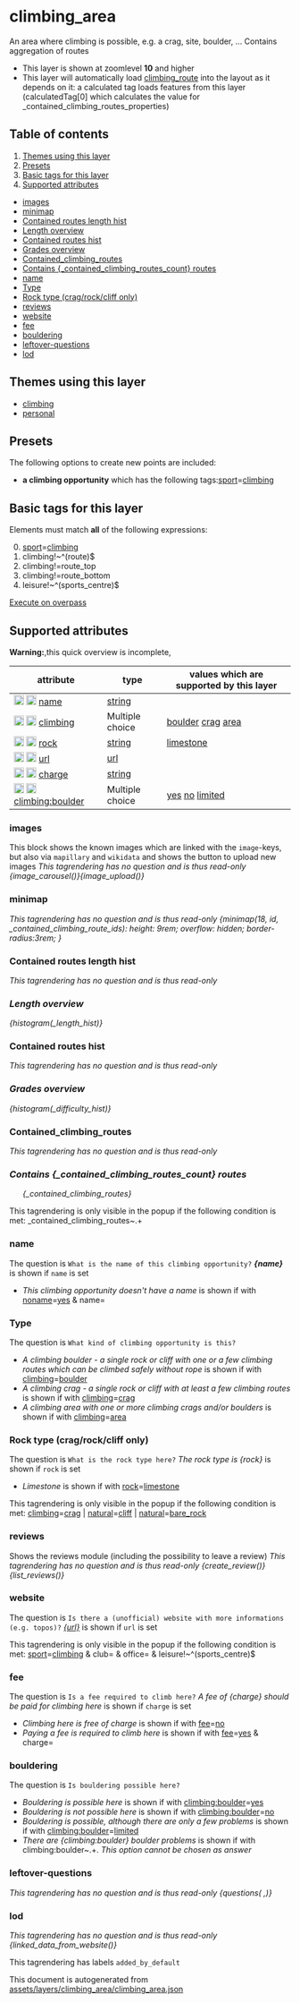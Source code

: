 [//]: # (WARNING: this file is automatically generated. Please find the sources at the bottom and edit those sources)

# climbing_area

An area where climbing is possible, e.g. a crag, site, boulder, … Contains aggregation of routes

 - This layer is shown at zoomlevel **10** and higher
 - This layer will automatically load  [climbing_route](./climbing_route.md)  into the layout as it depends on it:  a calculated tag loads features from this layer (calculatedTag[0] which calculates the value for _contained_climbing_routes_properties)

## Table of contents

1. [Themes using this layer](#themes-using-this-layer)
2. [Presets](#presets)
3. [Basic tags for this layer](#basic-tags-for-this-layer)
4. [Supported attributes](#supported-attributes)
  - [images](#images)
  - [minimap](#minimap)
  - [Contained routes length hist](#contained-routes-length-hist)
  - [Length overview](#length-overview)
  - [Contained routes hist](#contained-routes-hist)
  - [Grades overview](#grades-overview)
  - [Contained_climbing_routes](#contained_climbing_routes)
  - [Contains {_contained_climbing_routes_count} routes](#contains-{_contained_climbing_routes_count}-routes)
  - [name](#name)
  - [Type](#type)
  - [Rock type (crag/rock/cliff only)](#rock-type-(cragrock/cliff-only))
  - [reviews](#reviews)
  - [website](#website)
  - [fee](#fee)
  - [bouldering](#bouldering)
  - [leftover-questions](#leftover-questions)
  - [lod](#lod)

## Themes using this layer

 - [climbing](https://mapcomplete.org/climbing)
 - [personal](https://mapcomplete.org/personal)

## Presets

The following options to create new points are included:

 - **a climbing opportunity** which has the following tags:<a href='https://wiki.openstreetmap.org/wiki/Key:sport' target='_blank'>sport</a>=<a href='https://wiki.openstreetmap.org/wiki/Tag:sport%3Dclimbing' target='_blank'>climbing</a>

## Basic tags for this layer

Elements must match **all** of the following expressions:

0. <a href='https://wiki.openstreetmap.org/wiki/Key:sport' target='_blank'>sport</a>=<a href='https://wiki.openstreetmap.org/wiki/Tag:sport%3Dclimbing' target='_blank'>climbing</a>
1. climbing!~^(route)$
2. climbing!=route_top
3. climbing!=route_bottom
4. leisure!~^(sports_centre)$

[Execute on overpass](http://overpass-turbo.eu/?Q=%5Bout%3Ajson%5D%5Btimeout%3A90%5D%3B%28%20%20%20%20nwr%5B%22sport%22%3D%22climbing%22%5D%5B%22climbing%22!~%22%5E%28route%29%24%22%5D%5B%22climbing%22!%3D%22route_top%22%5D%5B%22climbing%22!%3D%22route_bottom%22%5D%5B%22leisure%22!~%22%5E%28sports_centre%29%24%22%5D%28%7B%7Bbbox%7D%7D%29%3B%0A%29%3Bout%20body%3B%3E%3Bout%20skel%20qt%3B)

## Supported attributes

**Warning:**,this quick overview is incomplete,

| attribute | type | values which are supported by this layer |
-----|-----|----- |
| <a target="_blank" href='https://taginfo.openstreetmap.org/keys/name#values'><img src='https://mapcomplete.org/assets/svg/search.svg' height='18px'></a> <a target="_blank" href='https://taghistory.raifer.tech/?#***/name/'><img src='https://mapcomplete.org/assets/svg/statistics.svg' height='18px'></a> [name](https://wiki.openstreetmap.org/wiki/Key:name) | [string](../SpecialInputElements.md#string) | [](https://wiki.openstreetmap.org/wiki/Tag:name%3D) |
| <a target="_blank" href='https://taginfo.openstreetmap.org/keys/climbing#values'><img src='https://mapcomplete.org/assets/svg/search.svg' height='18px'></a> <a target="_blank" href='https://taghistory.raifer.tech/?#***/climbing/'><img src='https://mapcomplete.org/assets/svg/statistics.svg' height='18px'></a> [climbing](https://wiki.openstreetmap.org/wiki/Key:climbing) | Multiple choice | [boulder](https://wiki.openstreetmap.org/wiki/Tag:climbing%3Dboulder) [crag](https://wiki.openstreetmap.org/wiki/Tag:climbing%3Dcrag) [area](https://wiki.openstreetmap.org/wiki/Tag:climbing%3Darea) |
| <a target="_blank" href='https://taginfo.openstreetmap.org/keys/rock#values'><img src='https://mapcomplete.org/assets/svg/search.svg' height='18px'></a> <a target="_blank" href='https://taghistory.raifer.tech/?#***/rock/'><img src='https://mapcomplete.org/assets/svg/statistics.svg' height='18px'></a> [rock](https://wiki.openstreetmap.org/wiki/Key:rock) | [string](../SpecialInputElements.md#string) | [limestone](https://wiki.openstreetmap.org/wiki/Tag:rock%3Dlimestone) |
| <a target="_blank" href='https://taginfo.openstreetmap.org/keys/url#values'><img src='https://mapcomplete.org/assets/svg/search.svg' height='18px'></a> <a target="_blank" href='https://taghistory.raifer.tech/?#***/url/'><img src='https://mapcomplete.org/assets/svg/statistics.svg' height='18px'></a> [url](https://wiki.openstreetmap.org/wiki/Key:url) | [url](../SpecialInputElements.md#url) |  |
| <a target="_blank" href='https://taginfo.openstreetmap.org/keys/charge#values'><img src='https://mapcomplete.org/assets/svg/search.svg' height='18px'></a> <a target="_blank" href='https://taghistory.raifer.tech/?#***/charge/'><img src='https://mapcomplete.org/assets/svg/statistics.svg' height='18px'></a> [charge](https://wiki.openstreetmap.org/wiki/Key:charge) | [string](../SpecialInputElements.md#string) | [](https://wiki.openstreetmap.org/wiki/Tag:charge%3D) |
| <a target="_blank" href='https://taginfo.openstreetmap.org/keys/climbing:boulder#values'><img src='https://mapcomplete.org/assets/svg/search.svg' height='18px'></a> <a target="_blank" href='https://taghistory.raifer.tech/?#***/climbing%3Aboulder/'><img src='https://mapcomplete.org/assets/svg/statistics.svg' height='18px'></a> [climbing:boulder](https://wiki.openstreetmap.org/wiki/Key:climbing:boulder) | Multiple choice | [yes](https://wiki.openstreetmap.org/wiki/Tag:climbing:boulder%3Dyes) [no](https://wiki.openstreetmap.org/wiki/Tag:climbing:boulder%3Dno) [limited](https://wiki.openstreetmap.org/wiki/Tag:climbing:boulder%3Dlimited) |

### images
This block shows the known images which are linked with the `image`-keys, but also via `mapillary` and `wikidata` and shows the button to upload new images
_This tagrendering has no question and is thus read-only_
*{image_carousel()}{image_upload()}*

### minimap

_This tagrendering has no question and is thus read-only_
*{minimap(18, id, _contained_climbing_route_ids): height: 9rem; overflow: hidden; border-radius:3rem; }*

### Contained routes length hist

_This tagrendering has no question and is thus read-only_
*<h3>Length overview</h3>{histogram(_length_hist)}*

### Contained routes hist

_This tagrendering has no question and is thus read-only_
*<h3>Grades overview</h3>{histogram(_difficulty_hist)}*

### Contained_climbing_routes

_This tagrendering has no question and is thus read-only_
*<h3>Contains {_contained_climbing_routes_count} routes</h3> <ul>{_contained_climbing_routes}</ul>*

This tagrendering is only visible in the popup if the following condition is met: _contained_climbing_routes~.+

### name

The question is `What is the name of this climbing opportunity?`
*<strong>{name}</strong>* is shown if `name` is set

 -  *This climbing opportunity doesn't have a name* is shown if with <a href='https://wiki.openstreetmap.org/wiki/Key:noname' target='_blank'>noname</a>=<a href='https://wiki.openstreetmap.org/wiki/Tag:noname%3Dyes' target='_blank'>yes</a> & name=

### Type

The question is `What kind of climbing opportunity is this?`

 -  *A climbing boulder - a single rock or cliff with one or a few climbing routes which can be climbed safely without rope* is shown if with <a href='https://wiki.openstreetmap.org/wiki/Key:climbing' target='_blank'>climbing</a>=<a href='https://wiki.openstreetmap.org/wiki/Tag:climbing%3Dboulder' target='_blank'>boulder</a>
 -  *A climbing crag - a single rock or cliff with at least a few climbing routes* is shown if with <a href='https://wiki.openstreetmap.org/wiki/Key:climbing' target='_blank'>climbing</a>=<a href='https://wiki.openstreetmap.org/wiki/Tag:climbing%3Dcrag' target='_blank'>crag</a>
 -  *A climbing area with one or more climbing crags and/or boulders* is shown if with <a href='https://wiki.openstreetmap.org/wiki/Key:climbing' target='_blank'>climbing</a>=<a href='https://wiki.openstreetmap.org/wiki/Tag:climbing%3Darea' target='_blank'>area</a>

### Rock type (crag/rock/cliff only)

The question is `What is the rock type here?`
*The rock type is {rock}* is shown if `rock` is set

 -  *Limestone* is shown if with <a href='https://wiki.openstreetmap.org/wiki/Key:rock' target='_blank'>rock</a>=<a href='https://wiki.openstreetmap.org/wiki/Tag:rock%3Dlimestone' target='_blank'>limestone</a>

This tagrendering is only visible in the popup if the following condition is met: <a href='https://wiki.openstreetmap.org/wiki/Key:climbing' target='_blank'>climbing</a>=<a href='https://wiki.openstreetmap.org/wiki/Tag:climbing%3Dcrag' target='_blank'>crag</a> | <a href='https://wiki.openstreetmap.org/wiki/Key:natural' target='_blank'>natural</a>=<a href='https://wiki.openstreetmap.org/wiki/Tag:natural%3Dcliff' target='_blank'>cliff</a> | <a href='https://wiki.openstreetmap.org/wiki/Key:natural' target='_blank'>natural</a>=<a href='https://wiki.openstreetmap.org/wiki/Tag:natural%3Dbare_rock' target='_blank'>bare_rock</a>

### reviews
Shows the reviews module (including the possibility to leave a review)
_This tagrendering has no question and is thus read-only_
*{create_review()}{list_reviews()}*

### website

The question is `Is there a (unofficial) website with more informations (e.g. topos)?`
*<a href='{url}' target='_blank' rel='noopener'>{url}</a>* is shown if `url` is set

This tagrendering is only visible in the popup if the following condition is met: <a href='https://wiki.openstreetmap.org/wiki/Key:sport' target='_blank'>sport</a>=<a href='https://wiki.openstreetmap.org/wiki/Tag:sport%3Dclimbing' target='_blank'>climbing</a> & club= & office= & leisure!~^(sports_centre)$

### fee

The question is `Is a fee required to climb here?`
*A fee of {charge} should be paid for climbing here* is shown if `charge` is set

 -  *Climbing here is free of charge* is shown if with <a href='https://wiki.openstreetmap.org/wiki/Key:fee' target='_blank'>fee</a>=<a href='https://wiki.openstreetmap.org/wiki/Tag:fee%3Dno' target='_blank'>no</a>
 -  *Paying a fee is required to climb here* is shown if with <a href='https://wiki.openstreetmap.org/wiki/Key:fee' target='_blank'>fee</a>=<a href='https://wiki.openstreetmap.org/wiki/Tag:fee%3Dyes' target='_blank'>yes</a> & charge=

### bouldering

The question is `Is bouldering possible here?`

 -  *Bouldering is possible here* is shown if with <a href='https://wiki.openstreetmap.org/wiki/Key:climbing:boulder' target='_blank'>climbing:boulder</a>=<a href='https://wiki.openstreetmap.org/wiki/Tag:climbing:boulder%3Dyes' target='_blank'>yes</a>
 -  *Bouldering is not possible here* is shown if with <a href='https://wiki.openstreetmap.org/wiki/Key:climbing:boulder' target='_blank'>climbing:boulder</a>=<a href='https://wiki.openstreetmap.org/wiki/Tag:climbing:boulder%3Dno' target='_blank'>no</a>
 -  *Bouldering is possible, although there are only a few problems* is shown if with <a href='https://wiki.openstreetmap.org/wiki/Key:climbing:boulder' target='_blank'>climbing:boulder</a>=<a href='https://wiki.openstreetmap.org/wiki/Tag:climbing:boulder%3Dlimited' target='_blank'>limited</a>
 -  *There are {climbing:boulder} boulder problems* is shown if with climbing:boulder~.+. _This option cannot be chosen as answer_

### leftover-questions

_This tagrendering has no question and is thus read-only_
*{questions( ,)}*

### lod

_This tagrendering has no question and is thus read-only_
*{linked_data_from_website()}*

This tagrendering has labels 
`added_by_default`


This document is autogenerated from [assets/layers/climbing_area/climbing_area.json](https://source.mapcomplete.org/MapComplete/MapComplete/src/branch/develop/assets/layers/climbing_area/climbing_area.json)
